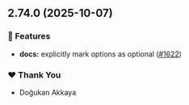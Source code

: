 ## 2.74.0 (2025-10-07)

### 🚀 Features

- **docs:** explicitly mark options as optional ([#1622](https://github.com/supabase/supabase-js/pull/1622))

### ❤️ Thank You

- Doğukan Akkaya